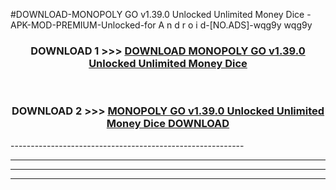 #DOWNLOAD-MONOPOLY GO v1.39.0 Unlocked Unlimited Money Dice -APK-MOD-PREMIUM-Unlocked-for A n d r o i d-[NO.ADS]-wqg9y wqg9y 



<div align="center">

<h3>DOWNLOAD 1 >>> <a href="https://t.co/FKmqrqFo6t??judul=MONOPOLY GO v1.39.0 Unlocked Unlimited Money Dice ">DOWNLOAD MONOPOLY GO v1.39.0 Unlocked Unlimited Money Dice </a></h3><br>

<h3>DOWNLOAD 2 >>> <a href="https://t.co/FKmqrqFo6t??judul=MONOPOLY GO v1.39.0 Unlocked Unlimited Money Dice ">MONOPOLY GO v1.39.0 Unlocked Unlimited Money Dice  DOWNLOAD </a></h3>

</div>
----------------------------------------------------------

----------------------------------------------------------

----------------------------------------------------------

----------------------------------------------------------



